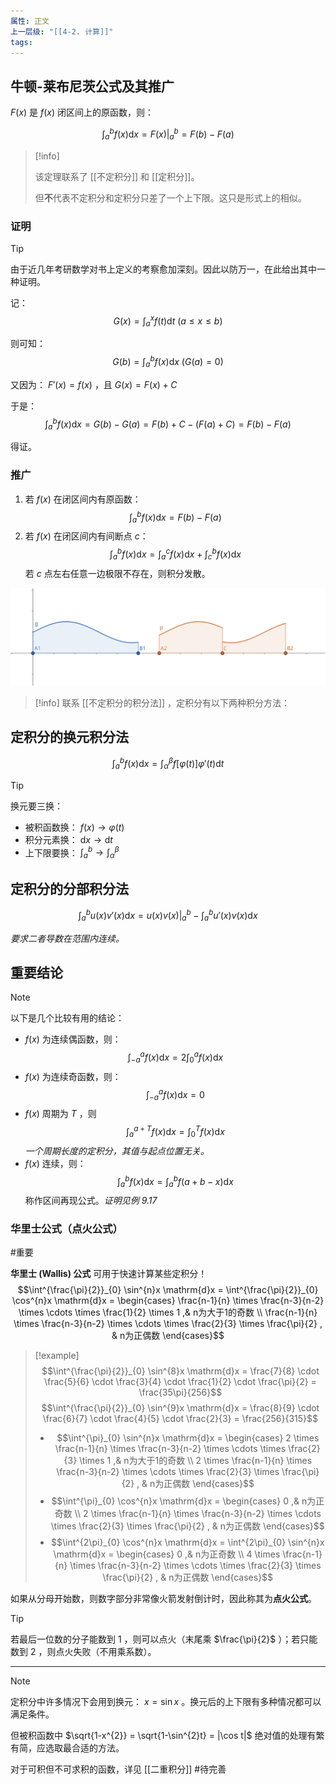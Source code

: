 ```yaml
---
属性: 正文
上一层级: "[[4-2. 计算]]"
tags:
---
```


## 牛顿-莱布尼茨公式及其推广

$F(x)$ 是 $f(x)$ 闭区间上的原函数，则：

$$\int^{b}_{a} f(x) \mathrm{d}x = F(x) \Big|^{b}_{a}=F(b) - F(a)$$

> [!info] 
> 
> 该定理联系了 [[不定积分]] 和 [[定积分]]。
> 
> 但**不**代表不定积分和定积分只差了一个上下限。这只是形式上的相似。

### 证明

> [!tip] 
> 
> 由于近几年考研数学对书上定义的考察愈加深刻。因此以防万一，在此给出其中一种证明。

记： $$G(x) = \int^{x}_{a} f(t) \mathrm{d}t ~ (a \le x \le b)$$

则可知：$$G(b) = \int^{b}_{a} f(x) \mathrm{d}x ~ (G(a) = 0)$$

又因为： $F'(x) = f(x)$ ，且 $G(x) = F(x) + C$

于是： $$\int^{b}_{a} f(x) \mathrm{d}x = G(b) - G(a) = F(b) + C - (F(a) + C) =F(b) - F(a)$$

得证。

### 推广

1. 若 $f(x)$ 在闭区间内有原函数： $$\int^{b}_{a} f(x) \mathrm{d}x = F(b) - F(a)$$
2. 若 $f(x)$ 在闭区间内有间断点 $c$： $$\int^{b}_{a} f(x) \mathrm{d}x = \int^{c}_{a} f(x) \mathrm{d}x + \int^{b}_{c} f(x) \mathrm{d}x$$ 若 $c$ 点左右任意一边极限不存在，则积分发散。

![intergral-NT](assets/int-NT.png)


> [!info] 
> 联系 [[不定积分的积分法]] ，定积分有以下两种积分方法：

## 定积分的换元积分法

$$\int^{b}_{a} f(x) \mathrm{d}x = \int^{\beta}_{\alpha} f[\varphi(t)] \varphi'(t) \mathrm{d}t$$

> [!tip] 
> 换元要三换：
> - 被积函数换： $f(x) \to \varphi(t)$
> - 积分元素换： $\mathrm{d}x \to \mathrm{d}t$
> - 上下限要换： $\int^{b}_{a} \to \int^{\beta}_{\alpha}$

## 定积分的分部积分法

$$\int^{b}_{a} u(x) v'(x) \mathrm{d}x = u(x)v(x) \Big|^{b}_{a} - \int^{b}_{a} u'(x) v(x) \mathrm{d}x$$

*要求二者导数在范围内连续。*

## 重要结论

> [!note] 
> 以下是几个比较有用的结论：

- $f(x)$ 为连续偶函数，则： $$\int^{a}_{-a} f(x) \mathrm{d}x = 2 \int^{a}_{0} f(x) \mathrm{d}x$$
- $f(x)$ 为连续奇函数，则： $$\int^{a}_{-a} f(x) \mathrm{d}x = 0$$
- $f(x)$ 周期为 $T$ ，则 $$\int^{a+T}_{a} f(x) \mathrm{d}x = \int^{T}_{0} f(x) \mathrm{d}x$$ *一个周期长度的定积分，其值与起点位置无关。*
- $f(x)$ 连续，则： $$\int^{b}_{a} f(x) \mathrm{d}x = \int^{b}_{a} f(a+b-x) \mathrm{d}x$$ 称作区间再现公式。*证明见例 9.17*

### 华里士公式（点火公式）

#重要

**华里士 (Wallis) 公式** 可用于快速计算某些定积分！
$$\int^{\frac{\pi}{2}}_{0} \sin^{n}x \mathrm{d}x = \int^{\frac{\pi}{2}}_{0} \cos^{n}x \mathrm{d}x = \begin{cases} \frac{n-1}{n} \times \frac{n-3}{n-2} \times \cdots \times \frac{1}{2} \times 1  ,& n为大于1的奇数 \\ \frac{n-1}{n} \times \frac{n-3}{n-2} \times \cdots \times \frac{2}{3} \times \frac{\pi}{2} , & n为正偶数 \end{cases}$$

> [!example] 
> $$\int^{\frac{\pi}{2}}_{0} \sin^{8}x \mathrm{d}x = \frac{7}{8} \cdot \frac{5}{6} \cdot \frac{3}{4} \cdot \frac{1}{2} \cdot \frac{\pi}{2} = \frac{35\pi}{256}$$
> $$\int^{\frac{\pi}{2}}_{0} \sin^{9}x \mathrm{d}x = \frac{8}{9} \cdot \frac{6}{7} \cdot \frac{4}{5} \cdot \frac{2}{3} = \frac{256}{315}$$
> 
> - $$\int^{\pi}_{0} \sin^{n}x \mathrm{d}x = \begin{cases} 2 \times \frac{n-1}{n} \times \frac{n-3}{n-2} \times \cdots \times \frac{2}{3} \times 1  ,& n为大于1的奇数 \\ 2 \times \frac{n-1}{n} \times \frac{n-3}{n-2} \times \cdots \times \frac{2}{3} \times \frac{\pi}{2} , & n为正偶数 \end{cases}$$
> - $$\int^{\pi}_{0} \cos^{n}x \mathrm{d}x = \begin{cases} 0 ,& n为正奇数 \\ 2 \times \frac{n-1}{n} \times \frac{n-3}{n-2} \times \cdots \times \frac{2}{3} \times \frac{\pi}{2} , & n为正偶数 \end{cases}$$
> - $$\int^{2\pi}_{0} \cos^{n}x \mathrm{d}x = \int^{2\pi}_{0} \sin^{n}x \mathrm{d}x = \begin{cases} 0 ,& n为正奇数 \\ 4 \times \frac{n-1}{n} \times \frac{n-3}{n-2} \times \cdots \times \frac{2}{3} \times \frac{\pi}{2} , & n为正偶数 \end{cases}$$

如果从分母开始数，则数字部分非常像火箭发射倒计时，因此称其为**点火公式**。

> [!tip] 
> 若最后一位数的分子能数到 $1$ ，则可以点火（末尾乘 $\frac{\pi}{2}$ ）；若只能数到 $2$ ，则点火失败（不用乘系数）。

---

> [!note] 
> 定积分中许多情况下会用到换元： $x=\sin x$ 。换元后的上下限有多种情况都可以满足条件。
> 
> 但被积函数中 $\sqrt{1-x^{2}} = \sqrt{1-\sin^{2}t} = |\cos t|$ 绝对值的处理有繁有简，应选取最合适的方法。
> 
> 对于可积但不可求积的函数，详见 [[二重积分]] #待完善 